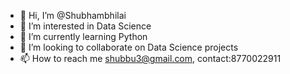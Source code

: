 - 👋 Hi, I’m @Shubhambhilai
- 👀 I’m interested in Data Science 
- 🌱 I’m currently learning Python 
- 💞️ I’m looking to collaborate on Data Science projects 
- 📫 How to reach me shubbu3@gmail.com, contact:8770022911

<!---
Shubhambhilai/Shubhambhilai is a ✨ special ✨ repository because its `README.md` (this file) appears on your GitHub profile.
You can click the Preview link to take a look at your changes.
--->
